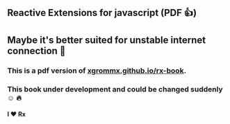 ## Reactive Extensions for javascript (PDF :thumbsup:)
## Maybe it's better suited for unstable internet connection :poop:

### This is a pdf version of [xgrommx.github.io/rx-book](http://xgrommx.github.io/rx-book). 
### This book under development and could be changed suddenly :relaxed: :fire:

#### I :heart: Rx
